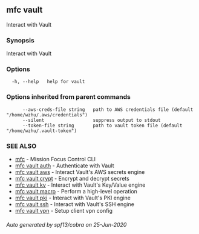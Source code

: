 ## mfc vault

Interact with Vault

### Synopsis

Interact with Vault

### Options

```
  -h, --help   help for vault
```

### Options inherited from parent commands

```
      --aws-creds-file string   path to AWS credentials file (default "/home/wzhu/.aws/credentials")
      --silent                  suppress output to stdout
      --token-file string       path to vault token file (default "/home/wzhu/.vault-token")
```

### SEE ALSO

* [mfc](mfc.md)	 - Mission Focus Control CLI
* [mfc vault auth](mfc_vault_auth.md)	 - Authenticate with Vault
* [mfc vault aws](mfc_vault_aws.md)	 - Interact Vault's AWS secrets engine
* [mfc vault crypt](mfc_vault_crypt.md)	 - Encrypt and decrypt secrets
* [mfc vault kv](mfc_vault_kv.md)	 - Interact with Vault's Key/Value engine
* [mfc vault macro](mfc_vault_macro.md)	 - Perform a high-level operation
* [mfc vault pki](mfc_vault_pki.md)	 - Interact with Vault's PKI engine
* [mfc vault ssh](mfc_vault_ssh.md)	 - Interact with Vault's SSH engine
* [mfc vault vpn](mfc_vault_vpn.md)	 - Setup client vpn config

###### Auto generated by spf13/cobra on 25-Jun-2020

